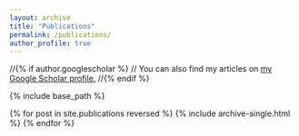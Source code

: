 ```yaml
---
layout: archive
title: "Publications"
permalink: /publications/
author_profile: true
---
```


//{% if author.googlescholar %}
//  You can also find my articles on <u><a href="{{author.googlescholar}}">my Google Scholar profile</a>.</u>
//{% endif %}

{% include base_path %}

{% for post in site.publications reversed %}
  {% include archive-single.html %}
{% endfor %}
